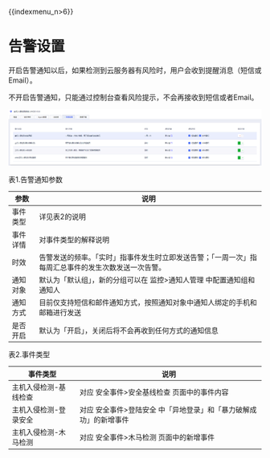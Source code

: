 {{indexmenu_n>6}}

# 告警设置

开启告警通知以后，如果检测到云服务器有风险时，用户会收到提醒消息（短信或Email）。

不开启告警通知，只能通过控制台查看风险提示，不会再接收到短信或者Email。

![](/images/operation/告警设置.png)

表1.告警通知参数

| 参数   | 说明                                                 |
| ---- | -------------------------------------------------- |
| 事件类型 | 详见表2的说明                                            |
| 事件详情 | 对事件类型的解释说明                                         |
| 时效   | 告警发送的频率。「实时」指事件发生时立即发送告警；「一周一次」指每周汇总事件的发生次数发送一次告警。 |
| 通知对象 | 默认为「默认组」，新的分组可以在 监控\>通知人管理 中配置通知组和通知人              |
| 通知方式 | 目前仅支持短信和邮件通知方式，按照通知对象中通知人绑定的手机和邮箱进行发送              |
| 是否开启 | 默认为「开启」，关闭后将不会再收到任何方式的通知信息                         |

表2.事件类型

| 事件类型        | 说明                                  |
| ----------- | ----------------------------------- |
| 主机入侵检测-基线检查 | 对应 安全事件\>安全基线检查 页面中的事件内容            |
| 主机入侵检测-登录安全 | 对应 安全事件\>登陆安全 中「异地登录」和「暴力破解成功」的新增事件 |
| 主机入侵检测-木马检测 | 对应 安全事件\>木马检测 页面中的新增事件              |
